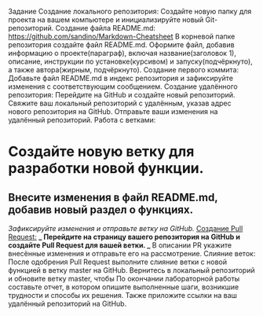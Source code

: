 Задание
Создание локального репозитория:
Создайте новую папку для проекта на вашем компьютере и инициализируйте новый Git-репозиторий.
Создание файла README.md: https://github.com/sandino/Markdown-Cheatsheet 
В корневой папке репозитория создайте файл README.md.
Оформите файл, добавив информацию о проекте(параграф), включая название(заголовок 1), описание, инструкции по установке(курсивом) и запуску(подчёркнуто), а также автора(жирным, подчёркнуто).
Создание первого коммита:
Добавьте файл README.md в индекс репозитория и зафиксируйте изменения с соответствующим сообщением.
Создание удалённого репозитория:
Перейдите на GitHub и создайте новый репозиторий.
Свяжите ваш локальный репозиторий с удалённым, указав адрес нового репозитория на GitHub.
Отправьте ваши изменения на удалённый репозиторий.
Работа с ветками:
# Создайте новую ветку для разработки новой функции.
## Внесите изменения в файл README.md, добавив новый раздел о функциях.
*Зафиксируйте изменения и отправьте ветку на GitHub.*
<ins>Создание Pull Request:</ins>
**_ Перейдите на страницу вашего репозитория на GitHub и создайте Pull Request для вашей ветки. _**
В описании PR укажите внесённые изменения и отправьте его на рассмотрение.
Слияние веток:
После одобрения Pull Request выполните слияние ветки с новой функцией в ветку master на GitHub.
Вернитесь в локальный репозиторий и обновите ветку master, чтобы 
По окончании лабораторной работы составьте отчет, в котором опишите выполненные шаги, возникшие трудности и способы их решения. Также приложите ссылки на ваш удалённый репозиторий на GitHub.
